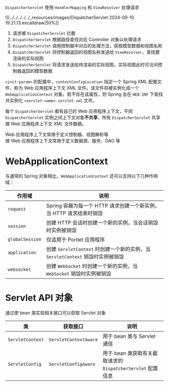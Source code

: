 `DispatcherServlet` 使用 `HandlerMapping` 和 `ViewResolver` 处理请求

![[../../../../../_resources/images/DispatcherServlet 2024-09-10 19.21.13.excalidraw|50%]]

1. 请求被 `DispatcherServlet` 拦截
2. `DispatcherServlet` 根据路径查找对应 Controller 对象以处理请求
3. `DispatcherServlet` 调用控制器中对应的处理方法，获取模型数据和视图名称
4. `DispatcherServlet` 将控制器返回的视图名称发送给 `ViewResolver`，查找要渲染的实际视图
5. `DispatcherServlet` 将请求发送给待渲染的实际视图，实际视图此时可访问控制器返回的模型数据

`<init-param>` 的配置中，`contextConfigLocation` 指定一个 Spring XML 配置文件，称为 Web 应用程序上下文 XML 文件。该文件将被实例化成一个 `WebApplicationContext` 对象。若不存在该属性，则 Spring 会在 `WEB-INF` 下查找并实例化 `<servlet-name>-servlet.xml` 文件。

每个 `DispatcherServlet` 都有自己的 Web 应用程序上下文，不同 `DispatcherServlet` 实例之间上下文对象**不共享**，所有 `DispatcherServlet` 共享根 Web 应用程序上下文 XML 文件数据。

Web 应用程序上下文常用于定义控制器、视图解析等  
根 Web 应用程序上下文常用于定义数据源、服务、DAO 等

# WebApplicationContext

与通常的 Spring 对象相比，`WebApplicationContext` 还可以支持以下几种作用域：

|作用域|说明|
| --------| ---------------------------------------------------------------------|
|`request`|Spring 容器为每一个 HTTP 请求创建一个新实例，当 HTTP 请求结束时销毁|
|`session`|创建 HTTP 会话时创建一个新的实例，当会话销毁时实例被销毁|
|`globalSession`|仅适用于 Portlet 应用程序|
|`application`|创建 `ServletContext` 时创建一个新的实例，当 `ServletContext` 销毁时实例被销毁|
|`websocket`|创建 `WebSocket` 时创建一个新的实例，当 `WebSocket` 销毁时实例被销毁|

# Servlet API 对象

通过使 bean 类实现相关接口可以获取 Servlet 对象

|类|获取接口|说明|
| ------| ----------| --------------------------------------------|
|`ServletContext`|`ServletContextAware`|用于 bean 类与 Servlet 通信|
|`ServletConfig`|`ServletConfigAware`|用于 bean 类获取有关截取请求的 `DispatcherServlet` 配置信息|

